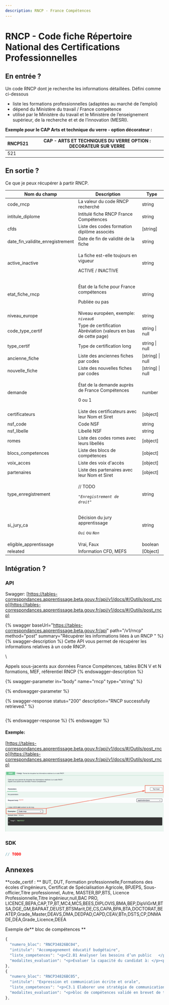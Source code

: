 ```yaml
---
description: RNCP - France Compétences
---
```


# RNCP - Code fiche Répertoire National des Certifications Professionnelles

## En entrée ?

Un code RNCP dont je recherche les informations détaillées. Défini comme ci-dessous 

* liste les formations professionnelles (adaptées au marché de l’emploi)
* dépend du Ministère du travail / France compétence
* utilisé par le Ministère du travail et le Ministère de l’enseignement supérieur, de la recherche et et de l’innovation (MESRI).

**Exemple pour le CAP Arts et technique du verre - option décorateur :**

| RNCP521 | CAP - ARTS ET TECHNIQUES DU VERRE OPTION : DECORATEUR SUR VERRE |
| ------- | --------------------------------------------------------------- |
| 521     |                                                                 |

## En sortie ?

Ce que je peux récupérer à partir RNCP. 

| Nom du champ                     | Description                                                                                         | Type              |
| -------------------------------- | --------------------------------------------------------------------------------------------------- | ----------------- |
| code_rncp                        | La valeur du code RNCP recherché                                                                    | string            |
| intitule_diplome                 | Intitulé fiche RNCP France Compétences                                                              | string            |
| cfds                             | Liste des codes formation diplôme associés                                                          | \[string]         |
| date_fin_validite_enregistrement | Date de fin de validité de la fiche                                                                 | string            |
| active_inactive                  | <p>La fiche est-elle toujours en vigueur </p><p>ACTIVE / INACTIVE</p>                               | string            |
| etat_fiche_rncp                  | <p>État de la fiche pour France compétences</p><p>Publiée ou pas </p>                               | string            |
| niveau_europe                    | Niveau européen, exemple: _`niveau6`_                                                               | string            |
| code_type_certif                 | Type de certification Abréviation  (valeurs en bas de cette page)                                   | string \| null    |
| type_certif                      | Type de certification long                                                                          | string \| null    |
| ancienne_fiche                   | Liste des anciennes fiches par codes                                                                | \[string] \| null |
| nouvelle_fiche                   | Liste des nouvelles fiches par codes                                                                | \[string] \| null |
| demande                          | <p>État de la demande auprès de France Compétences</p><p>0 ou 1 </p>                                | number            |
| certificateurs                   | Liste des certificateurs avec  leur Nom et Siret                                                    | \[object]         |
| nsf_code                         | Code NSF                                                                                            | string            |
| nsf_libelle                      | Libellé NSF                                                                                         | string            |
| romes                            | Liste des codes romes avec leurs libellés                                                           | \[object]         |
| blocs_competences                | Liste des blocs de compétences                                                                      | \[object]         |
| voix_acces                       | Liste des voix d'accès                                                                              | \[object]         |
| partenaires                      | Liste des partenaires avec leur Nom et Siret                                                        | \[object]         |
| type_enregistrement              | <p> // TODO</p><p><em><code>"Enregistrement de droit"</code></em></p>                               | string            |
| si_jury_ca                       | <p>Décision du jury apprentissage </p><p><em><code>Oui</code></em> ou <em><code>Non</code></em></p> | string            |
| eligible_apprentissage           | Vrai, Faux                                                                                          | boolean           |
| releated                         | Information CFD, MEFS                                                                               | \[Object]         |

## Intégration ? 

### API

Swagger: [https://tables-correspondances.apprentissage.beta.gouv.fr/api/v1/docs/#/Outils/post_rncp](https://tables-correspondances.apprentissage.beta.gouv.fr/api/v1/docs/#/Outils/post_rncp)

{% swagger baseUrl="https://tables-correspondances.apprentissage.beta.gouv.fr/api" path="/v1/rncp" method="post" summary="Récupérer les informations liées à un RNCP " %}
{% swagger-description %}
Cette API vous permet de récupérer les informations relatives à un code RNCP. 

\


Appels sous-jacents aux données France Compétences, tables BCN V et N formations, MEF, référentiel RNCP
{% endswagger-description %}

{% swagger-parameter in="body" name="rncp" type="string" %}

{% endswagger-parameter %}

{% swagger-response status="200" description="RNCP successfully retrieved." %}
```javascript
```
{% endswagger-response %}
{% endswagger %}

#### Exemple:

[https://tables-correspondances.apprentissage.beta.gouv.fr/api/v1/docs/#/Outils/post_rncp](https://tables-correspondances.apprentissage.beta.gouv.fr/api/v1/docs/#/Outils/post_rncp)

![](<../../../.gitbook/assets/image (1).png>)

### SDK

```javascript
// TODO
```

## Annexes



**code_certif : ** BUT, DUT, Formation professionnelle,Formations  des écoles d'ingénieurs, Certificat de Spécialisation Agricole, BPJEPS, Sous-officier,Titre professionnel, Autre, MASTER,BP,BTS, Licence Professionnelle,Titre ingénieur,null,BAC PRO, LICENCE,BEPA,CAP,TP,BT,MC4,MC5,BEES,DIPLOVIS,BMA,BEP,DipViGrM,BTSA,DGE_GM,BAPAAT,DEUST,BTSMarit,DE,CS,CAPA,BPA,BTA,DOCTORAT,BEATEP,Grade_Master,DEAVS,DMA,DEDPAD,CAPD,CEAV,BTn,DSTS,CP,DNMADE,DEA,Grade_Licence,DEEA 

Exemple de** bloc de compétences **

```javascript
{
  "numero_bloc": "RNCP34826BC04",
  "intitule": "Accompagnement éducatif budgétaire",
  "liste_competences": "<p>C2.B1 Analyser les besoins d’un public   </p><p>   <br>C2.4 Mettre en œuvre un accompagnement éducatif budgétaire      </p>",
  "modalites_evaluation": "<p>Evaluer la capacité du candidat à: </p><p>Mettre en œuvre un accompagnement éducatif   budgétaire <br>Analyser la mise en œuvre de l’accompagnement   <br><br><br>Etude d’une situation d’accompagnement éducatif budgétaire   <br></p><p>Coefficient: <br>Ecrit: 1     <br></p><p>Durée de l'épreuve : 3 heures   <br></p><p>Evaluateurs/examinateurs :<br>- un formateur ou un universitaire et un professionnel confirmé du secteur     </p><p>Evaluation organisée par l'établissement de formation</p>"
},
{
  "numero_bloc": "RNCP34826BC05",
  "intitule": "Expression et communication écrite et orale",
  "liste_competences": "<p>C3.1 Elaborer une stratégie de communication à destination de différents publics  </p>",
  "modalites_evaluation": "<p>bloc de compétences validé en brevet de technicien supérieur « économie sociale familiale »</p>"
},
```
